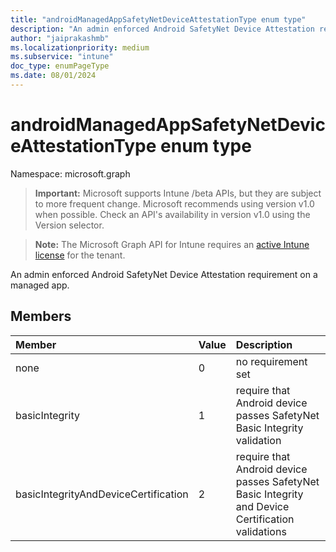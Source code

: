```yaml
---
title: "androidManagedAppSafetyNetDeviceAttestationType enum type"
description: "An admin enforced Android SafetyNet Device Attestation requirement on a managed app."
author: "jaiprakashmb"
ms.localizationpriority: medium
ms.subservice: "intune"
doc_type: enumPageType
ms.date: 08/01/2024
---
```


# androidManagedAppSafetyNetDeviceAttestationType enum type

Namespace: microsoft.graph

> **Important:** Microsoft supports Intune /beta APIs, but they are subject to more frequent change. Microsoft recommends using version v1.0 when possible. Check an API's availability in version v1.0 using the Version selector.

> **Note:** The Microsoft Graph API for Intune requires an [active Intune license](https://go.microsoft.com/fwlink/?linkid=839381) for the tenant.

An admin enforced Android SafetyNet Device Attestation requirement on a managed app.

## Members
|Member|Value|Description|
|:---|:---|:---|
|none|0|no requirement set|
|basicIntegrity|1|require that Android device passes SafetyNet Basic Integrity validation|
|basicIntegrityAndDeviceCertification|2|require that Android device passes SafetyNet Basic Integrity and Device Certification validations|